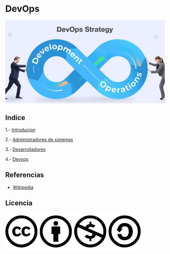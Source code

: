 # DevOps
![image](/img/devos3.jpg)
## Indice
1.- [Introducion](documentacion/introduccion.md)

2.- [Administradores de sistemas](documentacion/administrador.md)

3.- [Desarrolladores](documentacion/desarrollador.md)

4.- [Devops](documentacion/devops.md)
   
## Referencias
- [Wikipedia](https://es.wikipedia.org/wiki/Wikipedia:Portada)

## Licencia

![image](/img/licencia.png)
